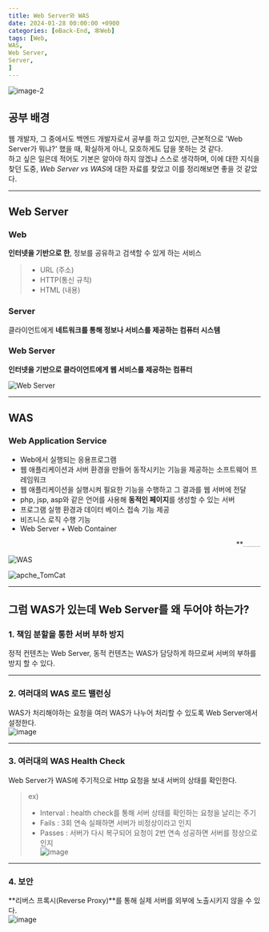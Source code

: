 ```yaml
---
title: Web Server와 WAS
date: 2024-01-28 00:00:00 +0900
categories: [⚙️Back-End, 🕸️Web]
tags: [Web,
WAS,
Web Server,
Server,
]     
---    
```

  
![image-2](https://github.com/han-tomas/han-tomas.github.io/assets/124488773/a715d453-5c5d-430d-b3b9-e4914dc19b42)
  
  
## 공부 배경
웹 개발자, 그 중에서도 백엔드 개발자로서 공부를 하고 있지만, 근본적으로 'Web Server가 뭐냐?' 했을 때, 확실하게 아니, 모호하게도 답을 못하는 것 같다.  
하고 싶은 일은데 적어도 기본은 알아야 하지 않겠냐 스스로 생각하며, 이에 대한 지식을 찾던 도중, *Web Server vs WAS*에 대한 자료를 찾았고 이를 정리해보면 좋을 것 같았다.  
  
---
## Web Server
### Web
**인터넷을 기반으로 한**, 정보를 공유하고 검색할 수 있게 하는 서비스  
> * URL (주소)  
> * HTTP(통신 규칙)  
> * HTML (내용)  
  

### Server
클라이언트에게 **네트워크를 통해 정보나 서비스를 제공하는 컴퓨터 시스템**  
  

### Web Server  
**인터넷을 기반으로 클라이언트에게 웹 서비스를 제공하는 컴퓨터**  
  
![Web Server](https://github.com/han-tomas/han-tomas.github.io/assets/124488773/0a1f4660-8371-4632-b169-f36778e2f848)  
  
---
## WAS  
### Web Application Service  
* Web에서 실행되는 응용프로그램  
* 웹 애플리케이션과 서버 환경을 만들어 동작시키는 기능을 제공하는 소프트웨어 프레임워크  
* 웹 애플리케이션을 실행시켜 필요한 기능을 수행하고 그 결과를 웹 서버에 전달  
* php, jsp, asp와 같은 언어를 사용해 **동적인 페이지**를 생성할 수 있는 서버  
* 프로그램 실행 환경과 데이터 베이스 접속 기능 제공  
* 비즈니스 로직 수행 기능  
* Web Server + Web Container  
<div style="text-align: right"> **<span style="font-size:10%">Container : jsp/Servlet을 실행시킬 수 있는 소프트 웨어**</div>  
  
![WAS](https://github.com/han-tomas/han-tomas.github.io/assets/124488773/301dde0f-1d16-428e-b410-bac4e36316f2)
  
![apche_TomCat](https://github.com/han-tomas/han-tomas.github.io/assets/124488773/c3464e5d-cb53-4d93-b4c8-fb1d27c5aeb4)
  
---
## 그럼 WAS가 있는데 Web Server를 왜 두어야 하는가?  
### 1. 책임 분할을 통한 서버 부하 방지  
정적 컨텐츠는 Web Server, 동적 컨텐츠는 WAS가 담당하게 하므로써 서버의 부하를 방지 할 수 있다.  
  
---
### 2. 여러대의 WAS 로드 밸런싱 
WAS가 처리해야하는 요청을 여러 WAS가 나누어 처리할 수 있도록 Web Server에서 설정한다.  
![image](https://github.com/han-tomas/han-tomas.github.io/assets/124488773/095c5a2b-c6c5-4e41-b365-5dce32ff9bea)  
  
---
### 3. 여러대의 WAS Health Check  
Web Server가 WAS에 주기적으로 Http 요청을 보내 서버의 상태를 확인한다.  
> ex)  
> * Interval : health check를 통해 서버 상태를 확인하는 요청을 날리는 주기  
> * Fails : 3회 연속 실패하면 서버가 비정상이라고 인지  
> * Passes : 서버가 다시 복구되어 요청이 2번 연속 성공하면 서버를 정상으로 인지  
![image](https://github.com/han-tomas/han-tomas.github.io/assets/124488773/6fb4ac64-6aa9-458d-8834-db28a89d91a2)
  
---
### 4. 보안
**리버스 프록시(Reverse Proxy)**를 통해 실제 서버를 외부에 노출시키지 않을 수 있다.  
![image](https://github.com/han-tomas/han-tomas.github.io/assets/124488773/12742658-75e9-47c0-8766-a13d85e591ec)  
 